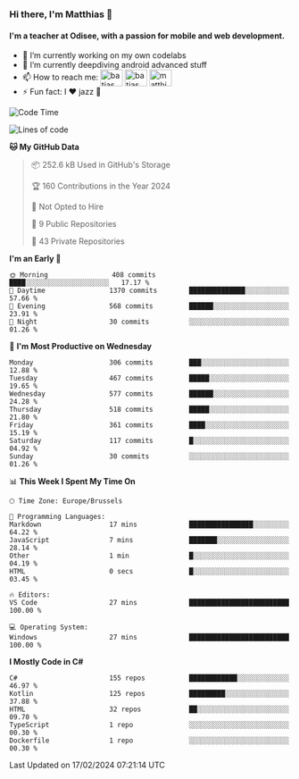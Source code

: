 ### Hi there, I'm Matthias 👋

#### I'm a teacher at Odisee, with a passion for mobile and web development.

- 🔭 I’m currently working on my own codelabs
- 🌱 I’m currently deepdiving android advanced stuff
- 📫 How to reach me: <a href="https://dev.to/batjas" target="_blank"><img align="center" src="https://raw.githubusercontent.com/rahuldkjain/github-profile-readme-generator/master/src/images/icons/Social/devto.svg" alt="batjas" height="30" width="40" /></a>
<a href="https://twitter.com/batjas" target="_blank"><img align="center" src="https://raw.githubusercontent.com/rahuldkjain/github-profile-readme-generator/master/src/images/icons/Social/twitter.svg" alt="batjas" height="30" width="40" /></a>
<a href="https://linkedin.com/in/matthiasdruwé" target="_blank"><img align="center" src="https://raw.githubusercontent.com/rahuldkjain/github-profile-readme-generator/master/src/images/icons/Social/linked-in-alt.svg" alt="matthiasdruwé" height="30" width="40" /></a>
- ⚡ Fun fact: I ❤ jazz 🎷


<!--START_SECTION:waka-->
![Code Time](http://img.shields.io/badge/Code%20Time-1%2C074%20hrs%2023%20mins-blue)

![Lines of code](https://img.shields.io/badge/From%20Hello%20World%20I%27ve%20Written-2.6%20million%20lines%20of%20code-blue)

**🐱 My GitHub Data** 

> 📦 252.6 kB Used in GitHub's Storage 
 > 
> 🏆 160 Contributions in the Year 2024
 > 
> 🚫 Not Opted to Hire
 > 
> 📜 9 Public Repositories 
 > 
> 🔑 43 Private Repositories 
 > 
**I'm an Early 🐤** 

```text
🌞 Morning                408 commits         ████░░░░░░░░░░░░░░░░░░░░░   17.17 % 
🌆 Daytime                1370 commits        ██████████████░░░░░░░░░░░   57.66 % 
🌃 Evening                568 commits         ██████░░░░░░░░░░░░░░░░░░░   23.91 % 
🌙 Night                  30 commits          ░░░░░░░░░░░░░░░░░░░░░░░░░   01.26 % 
```
📅 **I'm Most Productive on Wednesday** 

```text
Monday                   306 commits         ███░░░░░░░░░░░░░░░░░░░░░░   12.88 % 
Tuesday                  467 commits         █████░░░░░░░░░░░░░░░░░░░░   19.65 % 
Wednesday                577 commits         ██████░░░░░░░░░░░░░░░░░░░   24.28 % 
Thursday                 518 commits         █████░░░░░░░░░░░░░░░░░░░░   21.80 % 
Friday                   361 commits         ████░░░░░░░░░░░░░░░░░░░░░   15.19 % 
Saturday                 117 commits         █░░░░░░░░░░░░░░░░░░░░░░░░   04.92 % 
Sunday                   30 commits          ░░░░░░░░░░░░░░░░░░░░░░░░░   01.26 % 
```


📊 **This Week I Spent My Time On** 

```text
🕑︎ Time Zone: Europe/Brussels

💬 Programming Languages: 
Markdown                 17 mins             ████████████████░░░░░░░░░   64.22 % 
JavaScript               7 mins              ███████░░░░░░░░░░░░░░░░░░   28.14 % 
Other                    1 min               █░░░░░░░░░░░░░░░░░░░░░░░░   04.19 % 
HTML                     0 secs              █░░░░░░░░░░░░░░░░░░░░░░░░   03.45 % 

🔥 Editors: 
VS Code                  27 mins             █████████████████████████   100.00 % 

💻 Operating System: 
Windows                  27 mins             █████████████████████████   100.00 % 
```

**I Mostly Code in C#** 

```text
C#                       155 repos           ████████████░░░░░░░░░░░░░   46.97 % 
Kotlin                   125 repos           █████████░░░░░░░░░░░░░░░░   37.88 % 
HTML                     32 repos            ██░░░░░░░░░░░░░░░░░░░░░░░   09.70 % 
TypeScript               1 repo              ░░░░░░░░░░░░░░░░░░░░░░░░░   00.30 % 
Dockerfile               1 repo              ░░░░░░░░░░░░░░░░░░░░░░░░░   00.30 % 
```




 Last Updated on 17/02/2024 07:21:14 UTC
<!--END_SECTION:waka-->
